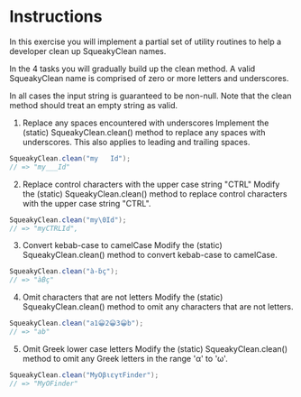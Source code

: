 # Instructions
In this exercise you will implement a partial set of utility routines to help a developer clean up SqueakyClean names.

In the 4 tasks you will gradually build up the clean method. A valid SqueakyClean name is comprised of zero or more letters and underscores.

In all cases the input string is guaranteed to be non-null. Note that the clean method should treat an empty string as valid.

1. Replace any spaces encountered with underscores
Implement the (static) SqueakyClean.clean() method to replace any spaces with underscores. This also applies to leading and trailing spaces.
```java
SqueakyClean.clean("my   Id");
// => "my___Id"
```
2. Replace control characters with the upper case string "CTRL"
Modify the (static) SqueakyClean.clean() method to replace control characters with the upper case string "CTRL".
```java
SqueakyClean.clean("my\0Id");
// => "myCTRLId",
```
3. Convert kebab-case to camelCase
Modify the (static) SqueakyClean.clean() method to convert kebab-case to camelCase.
```java
SqueakyClean.clean("à-ḃç");
// => "àḂç"
```
4. Omit characters that are not letters
Modify the (static) SqueakyClean.clean() method to omit any characters that are not letters.
```java
SqueakyClean.clean("a1😀2😀3😀b");
// => "ab"
```
5. Omit Greek lower case letters
Modify the (static) SqueakyClean.clean() method to omit any Greek letters in the range 'α' to 'ω'.
```java
SqueakyClean.clean("MyΟβιεγτFinder");
// => "MyΟFinder"
```

